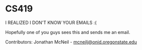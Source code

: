 # CS419

I REALIZED I DON'T KNOW YOUR EMAILS :(

Hopefully one of you guys sees this and sends me an email.  

Contributors: 
    Jonathan McNeil - mcneilj@onid.oregonstate.edu
